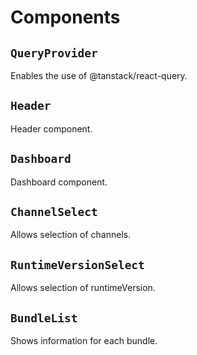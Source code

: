 # Components

## `QueryProvider`

Enables the use of @tanstack/react-query.

## `Header`

Header component.

## `Dashboard`

Dashboard component.

## `ChannelSelect`

Allows selection of channels.

## `RuntimeVersionSelect`

Allows selection of runtimeVersion.

## `BundleList`

Shows information for each bundle.

